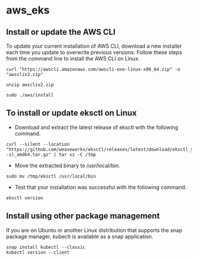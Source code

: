 # aws_eks
## Install or update the AWS CLI
To update your current installation of AWS CLI, download a new installer each time you update to overwrite previous versions. Follow these steps from the command line to install the AWS CLI on Linux.
```
curl "https://awscli.amazonaws.com/awscli-exe-linux-x86_64.zip" -o "awscliv2.zip"
```
```
unzip awscliv2.zip
```
```
sudo ./aws/install
```

## To install or update eksctl on Linux

* Download and extract the latest release of eksctl with the following command.
```
curl --silent --location "https://github.com/weaveworks/eksctl/releases/latest/download/eksctl_$(uname -s)_amd64.tar.gz" | tar xz -C /tmp
````
* Move the extracted binary to /usr/local/bin.
 ```
sudo mv /tmp/eksctl /usr/local/bin
```
* Test that your installation was successful with the following command.
```
eksctl version
````

## Install using other package management

If you are on Ubuntu or another Linux distribution that supports the snap package manager, kubectl is available as a snap application.
```
snap install kubectl --classic
kubectl version --client
```




